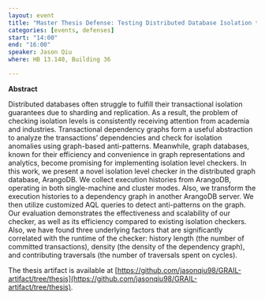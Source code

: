 ```yaml
---
layout: event
title: "Master Thesis Defense: Testing Distributed Database Isolation through Anti-Pattern Detection"
categories: [events, defenses]
start: "14:00"
end: "16:00"
speaker: Jason Qiu
where: HB 13.140, Building 36

---
```

**Abstract**

Distributed databases often struggle to fulfill their transactional isolation guarantees due to sharding and replication. As a result, the problem of checking isolation levels is consistently receiving attention from academia and industries. Transactional dependency graphs form a useful abstraction to analyze the transactions’ dependencies and check for isolation anomalies using graph-based anti-patterns. Meanwhile, graph databases, known for their efficiency and convenience in graph representations and analytics, become promising for implementing isolation level checkers. In this work, we present a novel isolation level checker in the distributed graph database, ArangoDB. We collect execution histories from ArangoDB, operating in both single-machine and cluster modes. Also, we transform the execution histories to a dependency graph in another ArangoDB server. We then utilize customized AQL queries to detect anti-patterns on the graph. Our evaluation demonstrates the effectiveness and scalability of our checker, as well as its efficiency compared to existing isolation checkers. Also, we have found three underlying factors that are significantly correlated with the runtime of the checker: history length (the number of committed transactions), density (the density of the dependency graph), and contributing traversals (the number of traversals spent on cycles). 

The thesis artifact is available at [https://github.com/jasonqiu98/GRAIL-artifact/tree/thesis](https://github.com/jasonqiu98/GRAIL-artifact/tree/thesis).
